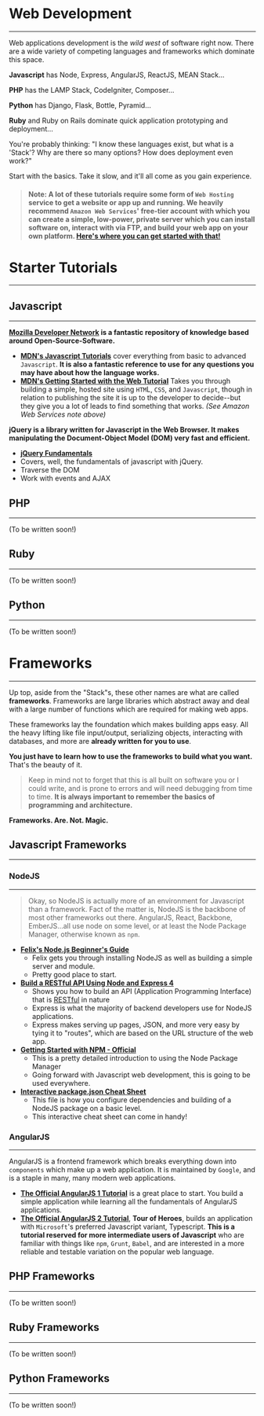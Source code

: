 # Web Development
--------

Web applications development is the _wild west_ of software right now.
There are a wide variety of competing languages and frameworks which dominate this space.

**Javascript** has Node, Express, AngularJS, ReactJS, MEAN Stack...

**PHP** has the LAMP Stack, CodeIgniter, Composer...

**Python** has Django, Flask, Bottle, Pyramid...

**Ruby** and Ruby on Rails dominate quick application prototyping and deployment...

You're probably thinking: "I know these languages exist, but what is a 'Stack'? Why are there so many options? How does deployment even work?"

Start with the basics. Take it slow, and it'll all come as you gain experience.

> #### Note: A lot of these tutorials require some form of `Web Hosting` service to get a website or app up and running. We heavily recommend `Amazon Web Services`' **free-tier** account with which you can create a simple, low-power, private server which you can install software on, interact with via FTP, and build your web app on your own platform. **[Here's where you can get started with that!](https://aws.amazon.com/start-now/)**

# Starter Tutorials
--------

## Javascript
--------

**[Mozilla Developer Network](https://developer.mozilla.org/en-US/) is a fantastic repository of knowledge based around Open-Source-Software.**

* **[MDN's Javascript Tutorials](https://developer.mozilla.org/en-US/docs/Web/JavaScript)** cover everything from basic to advanced `Javascript`. **It is also a fantastic reference to use for any questions you may have about how the language works.**
* **[MDN's Getting Started with the Web Tutorial](https://developer.mozilla.org/en-US/docs/Learn/Getting_started_with_the_web)** Takes you through building a simple, hosted site using `HTM`L, `CSS`, and `Javascript`, though in relation to publishing the site it is up to the developer to decide--but they give you a lot of leads to find something that works. _(See Amazon Web Services note above)_

**jQuery is a library written for Javascript in the Web Browser. It makes manipulating the Document-Object Model (DOM) very fast and efficient.**

* **[jQuery Fundamentals](http://jqfundamentals.com/)**
 * Covers, well, the fundamentals of javascript with jQuery.
 * Traverse the DOM
 * Work with events and AJAX

## PHP
--------
(To be written soon!)


## Ruby
--------
(To be written soon!)


## Python
--------
(To be written soon!)



# Frameworks
--------

Up top, aside from the "Stack"s, these other names are what are called **frameworks**. Frameworks are large libraries which abstract away and deal with a large number of functions which are required for making web apps.

These frameworks lay the foundation which makes building apps easy. All the heavy lifting like file input/output, serializing objects, interacting with databases, and more are **already written for you to use**.

**You just have to learn how to use the frameworks to build what you want.** That's the beauty of it.

> Keep in mind not to forget that this is all built on software you or I could write, and is prone to errors and will need debugging from time to time. **It is always important to remember the basics of programming and architecture.**

**Frameworks. Are. Not. Magic.**

## Javascript Frameworks
--------


### NodeJS
--------
> Okay, so NodeJS is actually more of an environment for Javascript than a framework. Fact of the matter is, NodeJS is the backbone of most other frameworks out there. AngularJS, React, Backbone, EmberJS...all use node on some level, or at least the Node Package Manager, otherwise known as `npm`.

* **[Felix's Node.js Beginner's Guide](http://nodeguide.com/beginner.html)**
  * Felix gets you through installing NodeJS as well as building a simple server and module.
  * Pretty good place to start.
* **[Build a RESTful API Using Node and Express 4](https://scotch.io/tutorials/build-a-restful-api-using-node-and-express-4)**
  * Shows you how to build an  API (Application Programming Interface) that is [RESTful](http://stackoverflow.com/questions/671118/what-exactly-is-restful-programming) in nature
  * Express is what the majority of backend developers use for NodeJS applications.
  * Express makes serving up pages, JSON, and more very easy by tying it to "routes", which are based on the URL structure of the web app.
* **[Getting Started with NPM - Official](https://docs.npmjs.com/getting-started/what-is-npm)**
  * This is a pretty detailed introduction to using the Node Package Manager
  * Going forward with Javascript web development, this is going to be used everywhere.
* **[Interactive package.json Cheat Sheet](http://browsenpm.org/package.json)**
  * This file is how you configure dependencies and building of a NodeJS package on a basic level.
  * This interactive cheat sheet can come in handy!

### AngularJS
--------
AngularJS is a frontend framework which breaks everything down into `components` which make up a web application. It is maintained by `Google`, and is a staple in many, many modern web applications.

* **[The Official AngularJS 1 Tutorial](https://docs.angularjs.org/tutorial)** is a great place to start. You build a simple application while learning all the fundamentals of AngularJS applications.
* **[The Official AngularJS 2 Tutorial](https://angular.io/docs/ts/latest/tutorial/index.html)**, **Tour of Heroes**, builds an application with `Microsoft`'s preferred Javascript variant, Typescript. **This is a tutorial reserved for more intermediate users of Javascript** who are familiar with things like `npm`, `Grunt`, `Babel`, and are interested in a more reliable and testable variation on the popular web language.


## PHP Frameworks
--------
(To be written soon!)


## Ruby Frameworks
--------
(To be written soon!)


## Python Frameworks
--------
(To be written soon!)
